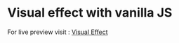 # Visual effect with vanilla JS

For live preview visit : [Visual Effect](https://majd-eddine-ben-tahar.github.io/visual-effect/)
